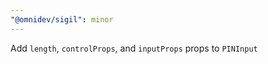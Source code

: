 ```yaml
---
"@omnidev/sigil": minor
---
```


Add `length`, `controlProps`, and `inputProps` props to `PINInput`
